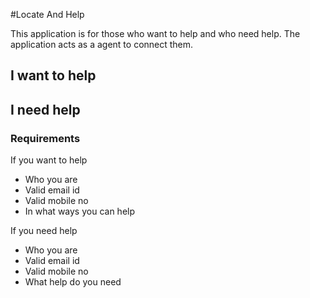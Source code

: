 #Locate And Help

This application is for those who want to help and who need help. The application acts as a agent to connect them.

## I want to help

## I need help


### Requirements
  If you want to help
  - Who you are
  - Valid email id
  - Valid mobile no
  - In what ways you can help
  
  If you need help
   - Who you are
   - Valid email id
   - Valid mobile no
   - What help do you need
  
